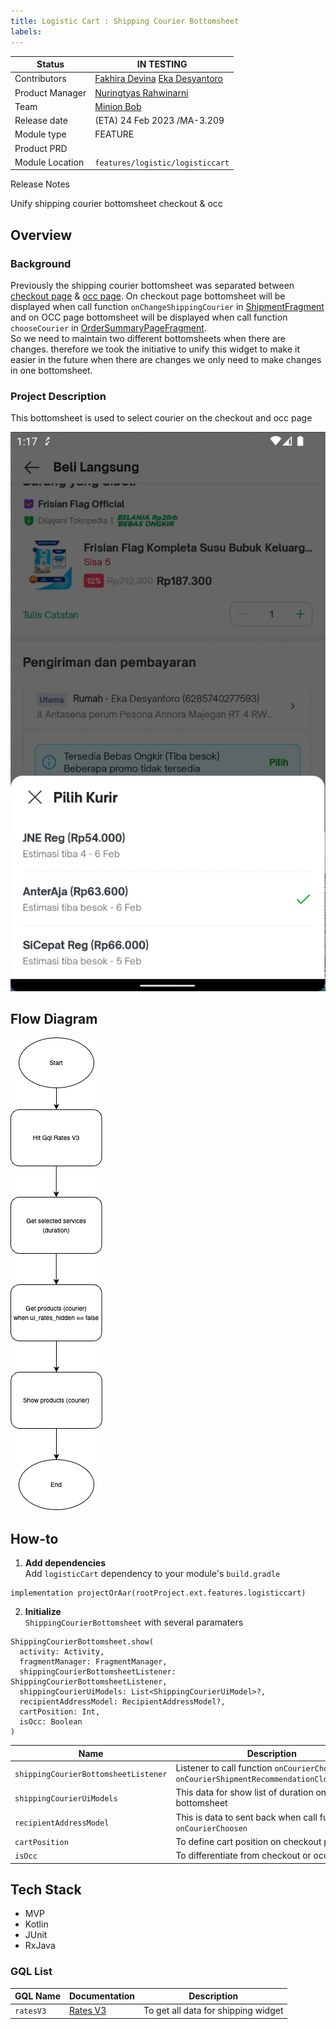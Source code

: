 ```yaml
---
title: Logistic Cart : Shipping Courier Bottomsheet
labels:
---
```



| **Status** | ​<!--start status:YELLOW-->IN TESTING<!--end status--> |
| --- | --- |
| Contributors | ​[Fakhira Devina](https://tokopedia.atlassian.net/wiki/people/61077e53b704b40068e80a8e?ref=confluence) ​[Eka Desyantoro](https://tokopedia.atlassian.net/wiki/people/6283196bd9ddcc006e9c7a85?ref=confluence) ​ |
| Product Manager | [Nuringtyas Rahwinarni](https://tokopedia.atlassian.net/wiki/people/5f58b98ed2c77e0075ac9865?ref=confluence)  |
| Team | [Minion Bob](https://tokopedia.atlassian.net/people/team/2373d8a6-1afc-4f2a-aa7a-63855c273051) |
| Release date | (ETA) ​24 Feb 2023 / ​<!--start status:GREY-->MA-3.209<!--end status--> |
| Module type | ​<!--start status:YELLOW-->FEATURE<!--end status--> |
| Product PRD |  |
| Module Location | `features/logistic/logisticcart` |

<!--toc-->

  
Release Notes

<!--start expand:ETA 24 Feb 2023 (MA-3.209)-->
Unify shipping courier bottomsheet checkout & occ
<!--end expand-->

## Overview

### Background

Previously the shipping courier bottomsheet was separated between [checkout page](/wiki/spaces/PA/pages/1426720585/Checkout) & [occ page](/wiki/spaces/PA/pages/1412564357/One+Click+Checkout). On checkout page bottomsheet will be displayed when call function `onChangeShippingCourier` in [ShipmentFragment](https://github.com/tokopedia/android-tokopedia-core/blob/release/features/transaction/checkout/src/main/java/com/tokopedia/checkout/view/ShipmentFragment.java) and on OCC page bottomsheet will be displayed when call function `chooseCourier` in [OrderSummaryPageFragment](https://github.com/tokopedia/android-tokopedia-core/blob/release/features/transaction/oneclickcheckout/src/main/java/com/tokopedia/oneclickcheckout/order/view/OrderSummaryPageFragment.kt).  
So we need to maintain two different bottomsheets when there are changes. therefore we took the initiative to unify this widget to make it easier in the future when there are changes we only need to make changes in one bottomsheet.  


### Project Description

This bottomsheet is used to select courier on the checkout and occ page  


![](../res/shippingcourierbottomsheet/project_description.png)

## Flow Diagram

![](../res/shippingcourierbottomsheet/shipping_courier_drawio.png)

## How-to

1. **Add dependencies**  
Add `logisticCart` dependency to your module's `build.gradle`



```
implementation projectOrAar(rootProject.ext.features.logisticcart)
```
2. **Initialize**  
`ShippingCourierBottomsheet` with several paramaters



```
ShippingCourierBottomsheet.show(
  activity: Activity,
  fragmentManager: FragmentManager,
  shippingCourierBottomsheetListener: ShippingCourierBottomsheetListener,
  shippingCourierUiModels: List<ShippingCourierUiModel>?,
  recipientAddressModel: RecipientAddressModel?,
  cartPosition: Int,
  isOcc: Boolean
)
```



| **Name** | **Description** |
| --- | --- |
| `shippingCourierBottomsheetListener` | Listener to call function `onCourierChoosen` & `onCourierShipmentRecommendationCloseClicked` |
| `shippingCourierUiModels` | This data for show list of duration on bottomsheet |
| `recipientAddressModel` | This is data to sent back when call function `onCourierChoosen` |
| `cartPosition` | To define cart position on checkout page |
| `isOcc` | To differentiate from checkout or occ |

## Tech Stack

- MVP
- Kotlin
- JUnit
- RxJava

### GQL List



| **GQL Name** | **Documentation** | **Description** |
| --- | --- | --- |
| `ratesV3` | ​[Rates V3](/wiki/spaces/LG/pages/567279712/Rates+V3)  | To get all data for shipping widget |
